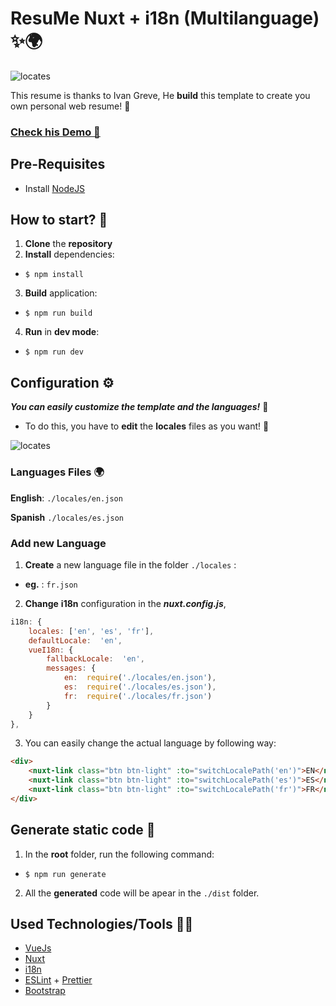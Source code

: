 
# ResuMe Nuxt + i18n (Multilanguage) ✨🌍

![locates](./documentation/ResumeLogo.png)

This resume is thanks to Ivan Greve, He **build** this template to create you own personal web resume! 💪
### [Check his Demo 💾](https://ivangreve.com/)

## Pre-Requisites 

- Install [NodeJS](https://nodejs.org/es/)


##  How to start? 🥳
1) **Clone** the **repository**
2) **Install** dependencies:
  - `$ npm install`
3) **Build** application:
  - `$ npm run build`
4) **Run** in **dev mode**:
  - `$ npm run dev`


## Configuration ⚙

***You can easily customize the template and the languages!*** 🚀
- To do this, you have to **edit** the **locales** files as you want! 📄

![locates](./documentation/localefiles.jpg)

### Languages Files 🌍
**English**: `./locales/en.json`

**Spanish** `./locales/es.json`

### Add new Language
1) **Create** a new language file in the folder `./locales` :
- **eg.** : `fr.json`
2) **Change** **i18n** configuration in the ***nuxt.config.js***, 
```javascript
i18n: {
	locales: ['en', 'es', 'fr'],
	defaultLocale:  'en',
	vueI18n: {
		fallbackLocale:  'en',
		messages: {
			en:  require('./locales/en.json'),
			es:  require('./locales/es.json'),
			fr:  require('./locales/fr.json')
		}
	}
},
```
3) You can easily change the actual language by following way:
```html
<div>
	<nuxt-link class="btn btn-light" :to="switchLocalePath('en')">EN</nuxt-link>
	<nuxt-link class="btn btn-light" :to="switchLocalePath('es')">ES</nuxt-link>
	<nuxt-link class="btn btn-light" :to="switchLocalePath('fr')">FR</nuxt-link>
</div>
```

##  Generate static code 🥳
1) In the **root** folder, run the following command:
- `$ npm run generate`
2) All the **generated** code will be apear in the `./dist` folder.


## Used Technologies/Tools 🔧🦾

- [VueJs](https://vuejs.org/)
- [Nuxt](https://nuxtjs.org/)
- [i18n](https://nuxtjs.org/examples/i18n/)
- [ESLint](https://eslint.org/) + [Prettier](https://prettier.io/)
- [Bootstrap](https://getbootstrap.com/docs/4.1/getting-started/introduction/)
